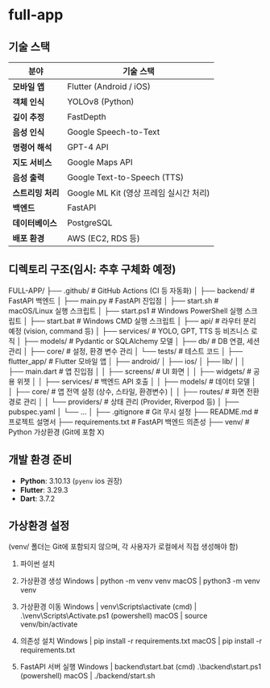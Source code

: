 # full-app

## 기술 스택

| 분야            | 기술 스택                                                     |
|----------------|-------------------------------------------------------------|
| **모바일 앱**    | Flutter (Android / iOS)                                     |
| **객체 인식**    | YOLOv8 (Python)                                             |
| **깊이 추정**    | FastDepth                                                   |
| **음성 인식**    | Google Speech-to-Text                                       |
| **명령어 해석**   | GPT-4 API                                                  |
| **지도 서비스**   | Google Maps API                                            |
| **음성 출력**    | Google Text-to-Speech (TTS)                                 |
| **스트리밍 처리** | Google ML Kit (영상 프레임 실시간 처리)                           |
| **백엔드**       | FastAPI                                                    |
| **데이터베이스**  | PostgreSQL                                                  |
| **배포 환경**    | AWS (EC2, RDS 등)                                           |


## 디렉토리 구조(임시: 추후 구체화 예정)
FULL-APP/
├── .github/                  # GitHub Actions (CI 등 자동화)
│
├── backend/                  # FastAPI 백엔드
│   ├── main.py               # FastAPI 진입점
│   ├── start.sh              # macOS/Linux 실행 스크립트
│   ├── start.ps1             # Windows PowerShell 실행 스크립트
│   ├── start.bat             # Windows CMD 실행 스크립트
│   ├── api/                  # 라우터 분리 예정 (vision, command 등)
│   ├── services/             # YOLO, GPT, TTS 등 비즈니스 로직
│   ├── models/               # Pydantic or SQLAlchemy 모델
│   ├── db/                   # DB 연결, 세션 관리
│   ├── core/                 # 설정, 환경 변수 관리
│   └── tests/                # 테스트 코드
│
├── flutter_app/              # Flutter 모바일 앱
│   ├── android/
│   ├── ios/
│   ├── lib/
│   │   ├── main.dart         # 앱 진입점
│   │   ├── screens/          # UI 화면
│   │   ├── widgets/          # 공용 위젯
│   │   ├── services/         # 백엔드 API 호출
│   │   ├── models/           # 데이터 모델
│   │   ├── core/             # 앱 전역 설정 (상수, 스타일, 환경변수)
│   │   ├── routes/           # 화면 전환 경로 관리
│   │   └── providers/        # 상태 관리 (Provider, Riverpod 등)
│   ├── pubspec.yaml
│   └── ...
│
├── .gitignore                # Git 무시 설정
├── README.md                 # 프로젝트 설명서
├── requirements.txt          # FastAPI 백엔드 의존성
├── venv/                     # Python 가상환경 (Git에 포함 X)

## 개발 환경 준비
- **Python**: 3.10.13 (`pyenv` ios 권장)
- **Flutter**: 3.29.3
- **Dart**: 3.7.2

## 가상환경 설정
(venv/ 폴더는 Git에 포함되지 않으며, 각 사용자가 로컬에서 직접 생성해야 함)

1. 파이썬 설치

2. 가상환경 생성
    Windows |   python -m venv venv
    macOS   |   python3 -m venv venv

3. 가상환경 이동
    Windows |   venv\Scripts\activate (cmd)
            |   	.\venv\Scripts\Activate.ps1 (powershell)
    macOS   |   source venv/bin/activate 

4. 의존성 설치
    Windows |   pip install -r requirements.txt
    macOS   |   pip install -r requirements.txt

5. FastAPI 서버 실행
    Windows |   backend\start.bat (cmd)
                .\backend\start.ps1 (powershell)
    macOS   |   ./backend/start.sh